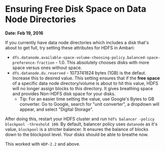 # Ensuring Free Disk Space on Data Node Directories

**Date: Feb 19, 2016**

If you currently have data node directories which includes a disk that's about to get full, try setting these attributes for HDFS in Ambari:

- `dfs.datanode.available-space-volume-choosing-policy.balanced-space-preference-fraction` - 1.0. This absolutely chooses disks with more space versus ones without space.
- `dfs.datanode.du.reserved` - 1073741824 bytes (1GB) is the defaut. Increase this to desired value. This setting ensures that if the **free space** of a specific data node directory/volume is about to hit this value, HDFS will no longer assign blocks to this directory. It gives breathing space and provides Non-HDFS disk space for your disks. 
    - Tip: For an easier time setting the value, use Google's Bytes to GB converter. Go to Google, search for "unit converter", a dropdown will appear, and select "Digital Storage".

After doing this, restart your HDFS cluster and run `hdfs balancer -policy blockpool -threshold 100`. By default, balancer policy uses `datanode` as it's value, `blockpool` is a stricter balancer. It ensures the balance of blocks down to the blockpool level. Your disks should be able to breathe now.

This worked with `HDP-2.2` and above.
